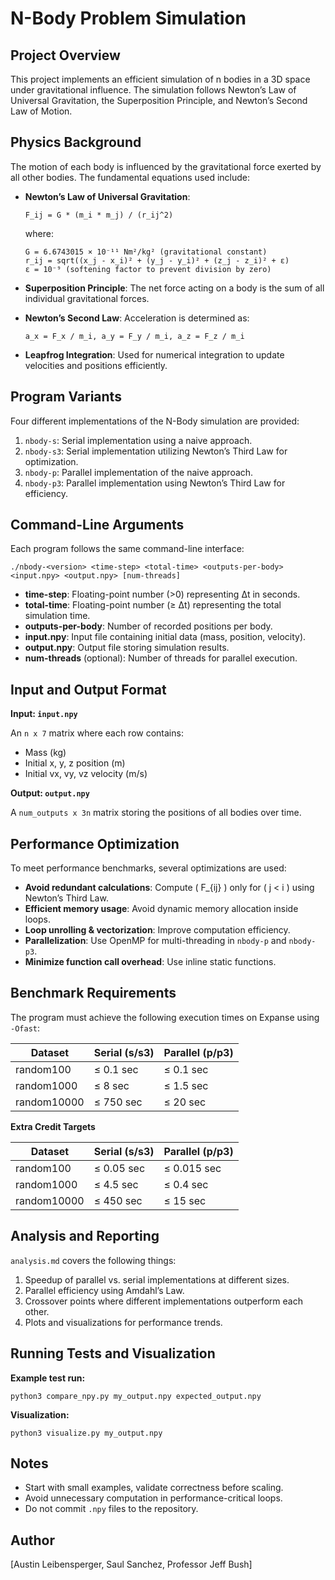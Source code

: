 # N-Body Problem Simulation

## Project Overview

This project implements an efficient simulation of n bodies in a 3D space under gravitational influence. The simulation follows Newton’s Law of Universal Gravitation, the Superposition Principle, and Newton’s Second Law of Motion.

## Physics Background

The motion of each body is influenced by the gravitational force exerted by all other bodies. The fundamental equations used include:

- **Newton’s Law of Universal Gravitation**:
  
  ```
  F_ij = G * (m_i * m_j) / (r_ij^2)
  ```

  where:
  ```
  G = 6.6743015 × 10⁻¹¹ Nm²/kg² (gravitational constant)
  r_ij = sqrt((x_j - x_i)² + (y_j - y_i)² + (z_j - z_i)² + ε)
  ε = 10⁻⁹ (softening factor to prevent division by zero)
  ```

- **Superposition Principle**: The net force acting on a body is the sum of all individual gravitational forces.
- **Newton’s Second Law**: Acceleration is determined as:
  
  ```
  a_x = F_x / m_i, a_y = F_y / m_i, a_z = F_z / m_i
  ```

- **Leapfrog Integration**: Used for numerical integration to update velocities and positions efficiently.

## Program Variants

Four different implementations of the N-Body simulation are provided:

1. `nbody-s`: Serial implementation using a naive approach.
2. `nbody-s3`: Serial implementation utilizing Newton’s Third Law for optimization.
3. `nbody-p`: Parallel implementation of the naive approach.
4. `nbody-p3`: Parallel implementation using Newton’s Third Law for efficiency.

## Command-Line Arguments

Each program follows the same command-line interface:

```
./nbody-<version> <time-step> <total-time> <outputs-per-body> <input.npy> <output.npy> [num-threads]
```

- **time-step**: Floating-point number (>0) representing Δt in seconds.
- **total-time**: Floating-point number (≥ Δt) representing the total simulation time.
- **outputs-per-body**: Number of recorded positions per body.
- **input.npy**: Input file containing initial data (mass, position, velocity).
- **output.npy**: Output file storing simulation results.
- **num-threads** (optional): Number of threads for parallel execution.

## Input and Output Format

**Input: `input.npy`**

An `n x 7` matrix where each row contains:

- Mass (kg)
- Initial x, y, z position (m)
- Initial vx, vy, vz velocity (m/s)

**Output: `output.npy`**

A `num_outputs x 3n` matrix storing the positions of all bodies over time.

## Performance Optimization

To meet performance benchmarks, several optimizations are used:

- **Avoid redundant calculations**: Compute \( F_{ij} \) only for \( j < i \) using Newton’s Third Law.
- **Efficient memory usage**: Avoid dynamic memory allocation inside loops.
- **Loop unrolling & vectorization**: Improve computation efficiency.
- **Parallelization**: Use OpenMP for multi-threading in `nbody-p` and `nbody-p3`.
- **Minimize function call overhead**: Use inline static functions.

## Benchmark Requirements

The program must achieve the following execution times on Expanse using `-Ofast`:

| Dataset     | Serial (s/s3) | Parallel (p/p3) |
|------------|--------------|----------------|
| random100  | ≤ 0.1 sec    | ≤ 0.1 sec      |
| random1000 | ≤ 8 sec      | ≤ 1.5 sec      |
| random10000| ≤ 750 sec    | ≤ 20 sec       |

**Extra Credit Targets**

| Dataset     | Serial (s/s3) | Parallel (p/p3) |
|------------|--------------|----------------|
| random100  | ≤ 0.05 sec   | ≤ 0.015 sec    |
| random1000 | ≤ 4.5 sec    | ≤ 0.4 sec      |
| random10000| ≤ 450 sec    | ≤ 15 sec       |

## Analysis and Reporting

 `analysis.md` covers the following things:

1. Speedup of parallel vs. serial implementations at different sizes.
2. Parallel efficiency using Amdahl’s Law.
3. Crossover points where different implementations outperform each other.
4. Plots and visualizations for performance trends.

## Running Tests and Visualization

**Example test run:**

```
python3 compare_npy.py my_output.npy expected_output.npy
```

**Visualization:**

```
python3 visualize.py my_output.npy
```

## Notes

- Start with small examples, validate correctness before scaling.
- Avoid unnecessary computation in performance-critical loops.
- Do not commit `.npy` files to the repository.

## Author

[Austin Leibensperger, Saul Sanchez, Professor Jeff Bush]